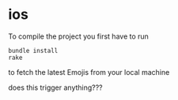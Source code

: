 # ios

To compile the project you first have to run

```
bundle install
rake
```

to fetch the latest Emojis from your local machine

does this trigger anything???
